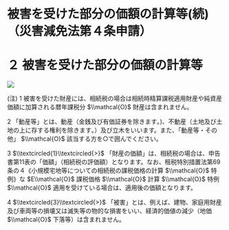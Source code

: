 # 被害を受けた部分の価額の計算等(続)（災害減免法第４条申請）

# ２ 被害を受けた部分の価額の計算等

![](https://www.nta.go.jp/tmp/f862f169-1b13-4ed3-827f-3852ab77a8d5/images/55a901092d8873f1eb56b9db1abc9d2d2f4a0867ed946cf567c13fb11e535175.jpg)

(注) 1 被害を受けた財産には、相続税の場合は相続時精算課税適用財産や純資産価額に加算される暦年課税分 $\\mathcal{O}$ 財産は含まれません。

2 「動産等」とは、動産（金銭及び有価証券を除きます｡)、不動産（土地及び土地の上に存する権利を除きます｡）及び立木をいいます。また、「動産等・その他」 $\\mathcal{O}$ 該当する方を○で囲んでください。

3 $\\textcircled{1}\\textcircled{>}$ 「財産の価額」は、相続税の場合は、申告書第11表の「価額」（相続税の評価額）となります。なお、租税特別措置法第69条の４《小規模宅地等についての相続税の課税価格の計算 $\\mathcal{O}$ 特例》な $E\\mathcal{O}$ 課税価格 $\\mathcal{O}$ 計算 $\\mathcal{O}$ 特例 $\\mathcal{O}$ 適用を受けている場合は、適用後の価額となります。

4 $\\textcircled{3}\\textcircled{>}$ 「被害」とは、例えば、建物、家庭用財産及び車両等の損壊又は滅失等の物的な損害をいい、経済的価値の減少（地価 $\\mathcal{O}$ 下落等）は含まれません。